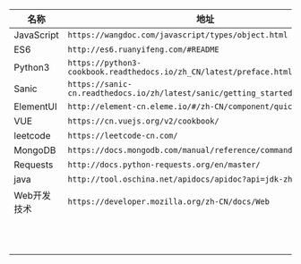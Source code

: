 | 名称        | 地址                                                         |
| ----------- | ------------------------------------------------------------ |
| JavaScript  | `https://wangdoc.com/javascript/types/object.html`           |
| ES6         | `http://es6.ruanyifeng.com/#README`                          |
| Python3     | `https://python3-cookbook.readthedocs.io/zh_CN/latest/preface.html` |
| Sanic       | `https://sanic-cn.readthedocs.io/zh/latest/sanic/getting_started.html` |
| ElementUI   | `http://element-cn.eleme.io/#/zh-CN/component/quickstart`    |
| VUE         | `https://cn.vuejs.org/v2/cookbook/`                          |
| leetcode    | `https://leetcode-cn.com/`                                   |
| MongoDB     | `https://docs.mongodb.com/manual/reference/command/aggregate/` |
| Requests    | `http://docs.python-requests.org/en/master/`                 |
| java        | `http://tool.oschina.net/apidocs/apidoc?api=jdk-zh`          |
| Web开发技术 | `https://developer.mozilla.org/zh-CN/docs/Web`               |
|             |                                                              |
|             |                                                              |
|             |                                                              |
|             |                                                              |
|             |                                                              |
|             |                                                              |
|             |                                                              |
|             |                                                              |
|             |                                                              |
|             |                                                              |
|             |                                                              |

